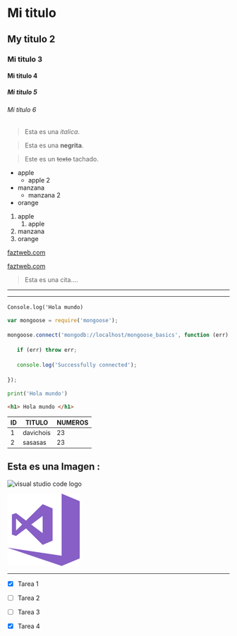 # Mi titulo
## My titulo 2
### Mi titulo 3
#### Mi titulo 4
##### Mi titulo 5
###### Mi titulo 6

<!-- Este un texto en ITALICA -->
>Esta es una *italica*.
<!-- Este un texto en STRONG -->
>Esta es una **negrita**.
<!-- Este un texto en TACHADO -->
>Este es un ~~texto~~ tachado.

<!-- UL  -->
* apple
    * apple 2
* manzana
    * manzana 2
* orange

<!-- OL -->

1. apple
    1. apple
2. manzana
3. orange


[ faztweb.com ](https://www.faztweb.com)

[ faztweb.com ](https://www.faztweb.com "Blog de fazt web")

>Esta es una cita....
---
______

`Console.log('Hola mundo)`

``` javascript
var mongoose = require('mongoose');
 
mongoose.connect('mongodb://localhost/mongoose_basics', function (err) {
 
   if (err) throw err;
 
   console.log('Successfully connected');
 
});
```

```python
print('Hola mundo')
```

```html
<h1> Hola mundo </h1>
```

| ID | TITULO   | NUMEROS |
|----|----------|---------|
|1   | davichois| 23      |
|2   | sasasas  | 23      |

## Esta es una Imagen : 

![visual studio code logo](https://upload.wikimedia.org/wikipedia/commons/thumb/c/cd/Visual_Studio_2017_Logo.svg/164px-Visual_Studio_2017_Logo.svg.png)

![visual studio code](vsc "vsc logo")


----
<!-- Github MARKDOWN  -->

* [x] Tarea 1
* [ ] Tarea 2
* [ ] Tarea 3
* [x] Tarea 4

























 
